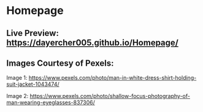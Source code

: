 # Homepage


## Live Preview: https://dayercher005.github.io/Homepage/


## Images Courtesy of Pexels:

Image 1: https://www.pexels.com/photo/man-in-white-dress-shirt-holding-suit-jacket-1043474/

Image 2: https://www.pexels.com/photo/shallow-focus-photography-of-man-wearing-eyeglasses-837306/
